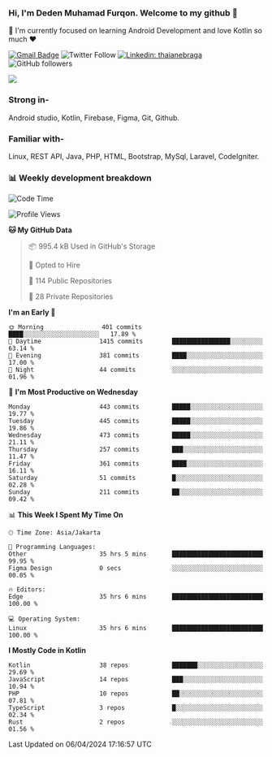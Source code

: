 ### Hi, I'm Deden Muhamad Furqon. Welcome to my github 👋

<!--
**furqoncreative/furqoncreative** is a ✨ _special_ ✨ repository because its `README.md` (this file) appears on your GitHub profile.

Here are some ideas to get you started:

- 🔭 I’m currently working on ...
- 👯 I’m looking to collaborate on ...
- 🤔 I’m looking for help with ...
- 💬 Ask me about ...
- 📫 How to reach me: ...
- 😄 Pronouns: ...
- ⚡ Fun fact: ...
-->

  🌱 I'm currently focused on learning Android Development and love Kotlin so much ❤ 

[![Gmail Badge](https://img.shields.io/badge/-furqoncreative24@gmail.com-c14438?style=flat-square&logo=Gmail&logoColor=white&link=mailto:furqoncreative24@gmail.com)](mailto:furqoncreative24@gmail.com)
![Twitter Follow](https://img.shields.io/twitter/follow/furqoncreative?label=Follow)
[![Linkedin: thaianebraga](https://img.shields.io/badge/-Deden_Muhamad_Furqon-blue?style=flat-square&logo=Linkedin&logoColor=white&link=https://www.linkedin.com/in/anmol-p-singh/)](https://www.linkedin.com/in/furqoncreative/)
![GitHub followers](https://img.shields.io/github/followers/furqoncreative?label=Follow&style=social)

<img src="https://github-readme-stats.sera5-dev.vercel.app/api?username=furqoncreative&hide=stars&show_icons=true&count_private=true&include_all_commits=true&title_color=#008080&icon_color=#008080&hide_border=true" width="">

### Strong in-

Android studio, Kotlin, Firebase, Figma, Git, Github.

### Familiar with-
Linux, REST API, Java, PHP, HTML, Bootstrap, MySql, Laravel, CodeIgniter.

### 📊 Weekly development breakdown

<!--START_SECTION:waka-->
![Code Time](http://img.shields.io/badge/Code%20Time-2%2C134%20hrs%2028%20mins-blue)

![Profile Views](http://img.shields.io/badge/Profile%20Views-0-blue)

**🐱 My GitHub Data** 

> 📦 995.4 kB Used in GitHub's Storage 
 > 
> 💼 Opted to Hire
 > 
> 📜 114 Public Repositories 
 > 
> 🔑 28 Private Repositories 
 > 
**I'm an Early 🐤** 

```text
🌞 Morning                401 commits         ████░░░░░░░░░░░░░░░░░░░░░   17.89 % 
🌆 Daytime                1415 commits        ████████████████░░░░░░░░░   63.14 % 
🌃 Evening                381 commits         ████░░░░░░░░░░░░░░░░░░░░░   17.00 % 
🌙 Night                  44 commits          ░░░░░░░░░░░░░░░░░░░░░░░░░   01.96 % 
```
📅 **I'm Most Productive on Wednesday** 

```text
Monday                   443 commits         █████░░░░░░░░░░░░░░░░░░░░   19.77 % 
Tuesday                  445 commits         █████░░░░░░░░░░░░░░░░░░░░   19.86 % 
Wednesday                473 commits         █████░░░░░░░░░░░░░░░░░░░░   21.11 % 
Thursday                 257 commits         ███░░░░░░░░░░░░░░░░░░░░░░   11.47 % 
Friday                   361 commits         ████░░░░░░░░░░░░░░░░░░░░░   16.11 % 
Saturday                 51 commits          █░░░░░░░░░░░░░░░░░░░░░░░░   02.28 % 
Sunday                   211 commits         ██░░░░░░░░░░░░░░░░░░░░░░░   09.42 % 
```


📊 **This Week I Spent My Time On** 

```text
🕑︎ Time Zone: Asia/Jakarta

💬 Programming Languages: 
Other                    35 hrs 5 mins       █████████████████████████   99.95 % 
Figma Design             0 secs              ░░░░░░░░░░░░░░░░░░░░░░░░░   00.05 % 

🔥 Editors: 
Edge                     35 hrs 6 mins       █████████████████████████   100.00 % 

💻 Operating System: 
Linux                    35 hrs 6 mins       █████████████████████████   100.00 % 
```

**I Mostly Code in Kotlin** 

```text
Kotlin                   38 repos            ███████░░░░░░░░░░░░░░░░░░   29.69 % 
JavaScript               14 repos            ███░░░░░░░░░░░░░░░░░░░░░░   10.94 % 
PHP                      10 repos            ██░░░░░░░░░░░░░░░░░░░░░░░   07.81 % 
TypeScript               3 repos             █░░░░░░░░░░░░░░░░░░░░░░░░   02.34 % 
Rust                     2 repos             ░░░░░░░░░░░░░░░░░░░░░░░░░   01.56 % 
```




 Last Updated on 06/04/2024 17:16:57 UTC
<!--END_SECTION:waka-->
